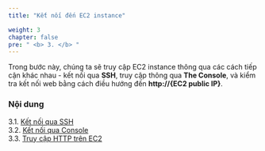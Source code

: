 ```yaml
---
title: "Kết nối đến EC2 instance"

weight: 3
chapter: false
pre: " <b> 3. </b> "
---
```


Trong bước này, chúng ta sẽ truy cập EC2 instance thông qua các cách tiếp cận khác nhau - kết nối qua **SSH**, truy cập thông qua **The Console**, và kiểm tra kết nối web bằng cách điều hướng đến **http://{EC2 public IP}**.

### Nội dung

3.1. [Kết nối qua SSH](3.1-SSH/) \
3.2. [Kết nối qua Console](3.2-Console/) \
3.3. [Truy cập HTTP trên EC2](3.3-access-http/)
